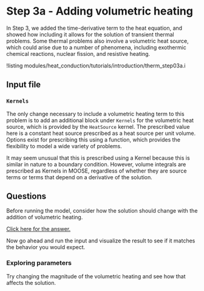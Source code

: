 # Step 3a - Adding volumetric heating

In Step 3, we added the time-derivative term to the heat equation, and showed
how including it allows for the solution of transient thermal problems. Some
thermal problems also involve a volumetric heat source, which could arise
due to a number of phenomena, including  exothermic chemical reactions, nuclear
fission, and resistive heating.

!listing modules/heat_conduction/tutorials/introduction/therm_step03a.i

## Input file

### `Kernels`

The only change necessary to include a volumetric heating term to this problem
is to add an additional block under `Kernels` for the volumetric heat source,
which is provided by the `HeatSource` kernel. The prescribed value here is a 
constant heat source prescribed as a heat source per unit volume. Options exist
for prescribing this using a function, which provides the flexibility to model
a wide variety of problems.

It may seem unusual that this is prescribed using a Kernel because this is similar
in nature to a boundary condition. However, volume integrals are prescribed as
Kernels in MOOSE, regardless of whether they are source terms or terms that
depend on a derivative of the solution.

## Questions

Before running the model, consider how the solution should change with the
addition of volumetric heating.

[Click here for the answer.](heat_conduction/tutorials/introduction/answer03c.md)

Now go ahead and run the input and visualize the result to see if it matches
the behavior you would expect.

### Exploring parameters

Try changing the magnitude of the volumetric heating and see how that affects
the solution.

